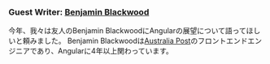 ### Guest Writer: [Benjamin Blackwood](https://twitter.com/B_Blackwo)

今年、我々は友人のBenjamin BlackwoodにAngularの展望について語ってほしいと頼みました。
Benjamin Blackwoodは[Australia Post](https://auspost.com.au)のフロントエンドエンジニアであり、Angularに4年以上関わっています。
